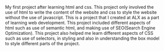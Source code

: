 My first project after learning html and css.
This project only involved the use of html to write the content of the website  and css to style the website without the use of javascript.
This is a project that I created at ALX as a part of learning web development.
This project included different aspects of html such as use of semantic html, and making use of SEO(Search Engine Optimization).
This project also helped me learn different aspects of CSS such as use of selectors, in styling and also in understanding the box model to style different parts of the project.
